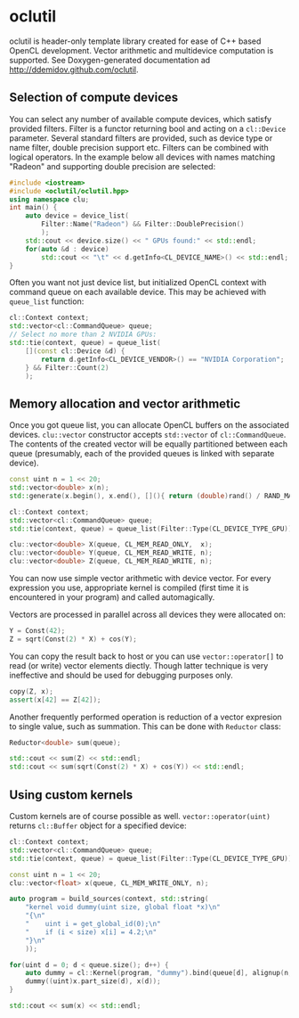 oclutil
=======

oclutil is header-only template library created for ease of C++ based OpenCL
development. Vector arithmetic and multidevice computation is supported.
See Doxygen-generated documentation ad http://ddemidov.github.com/oclutil.

Selection of compute devices
----------------------------

You can select any number of available compute devices, which satisfy provided
filters. Filter is a functor returning bool and acting on a `cl::Device`
parameter. Several standard filters are provided, such as device type or name
filter, double precision support etc. Filters can be combined with logical
operators. In the example below all devices with names matching "Radeon" and
supporting double precision are selected:
```C++
#include <iostream>
#include <oclutil/oclutil.hpp>
using namespace clu;
int main() {
    auto device = device_list(
        Filter::Name("Radeon") && Filter::DoublePrecision()
        );
    std::cout << device.size() << " GPUs found:" << std::endl;
    for(auto &d : device)
        std::cout << "\t" << d.getInfo<CL_DEVICE_NAME>() << std::endl;
}
```

Often you want not just device list, but initialized OpenCL context with
command queue on each available device. This may be achieved with `queue_list`
function:
```C++
cl::Context context;
std::vector<cl::CommandQueue> queue;
// Select no more than 2 NVIDIA GPUs:
std::tie(context, queue) = queue_list(
    [](const cl::Device &d) {
        return d.getInfo<CL_DEVICE_VENDOR>() == "NVIDIA Corporation";
    } && Filter::Count(2)
    );
```

Memory allocation and vector arithmetic
---------------------------------------

Once you got queue list, you can allocate OpenCL buffers on the associated
devices. `clu::vector` constructor accepts `std::vector` of `cl::CommandQueue`.
The contents of the created vector will be equally partitioned between each
queue (presumably, each of the provided queues is linked with separate device). 
```C++
const uint n = 1 << 20;
std::vector<double> x(n);
std::generate(x.begin(), x.end(), [](){ return (double)rand() / RAND_MAX; });

cl::Context context;
std::vector<cl::CommandQueue> queue;
std::tie(context, queue) = queue_list(Filter::Type(CL_DEVICE_TYPE_GPU));

clu::vector<double> X(queue, CL_MEM_READ_ONLY,  x);
clu::vector<double> Y(queue, CL_MEM_READ_WRITE, n);
clu::vector<double> Z(queue, CL_MEM_READ_WRITE, n);
```

You can now use simple vector arithmetic with device vector. For every
expression you use, appropriate kernel is compiled (first time it is
encountered in your program) and called automagically.

Vectors are processed in parallel across all devices they were allocated on:
```C++
Y = Const(42);
Z = sqrt(Const(2) * X) + cos(Y);
```

You can copy the result back to host or you can use `vector::operator[]` to
read (or write) vector elements diectly. Though latter technique is very
ineffective and should be used for debugging purposes only.
```C++
copy(Z, x);
assert(x[42] == Z[42]);
```

Another frequently performed operation is reduction of a vector expresion to
single value, such as summation. This can be done with `Reductor` class:
```C++
Reductor<double> sum(queue);

std::cout << sum(Z) << std::endl;
std::cout << sum(sqrt(Const(2) * X) + cos(Y)) << std::endl;
```

Using custom kernels
--------------------

Custom kernels are of course possible as well. `vector::operator(uint)` returns
`cl::Buffer` object for a specified device:
```C++
cl::Context context;
std::vector<cl::CommandQueue> queue;
std::tie(context, queue) = queue_list(Filter::Type(CL_DEVICE_TYPE_GPU));

const uint n = 1 << 20;
clu::vector<float> x(queue, CL_MEM_WRITE_ONLY, n);

auto program = build_sources(context, std::string(
    "kernel void dummy(uint size, global float *x)\n"
    "{\n"
    "    uint i = get_global_id(0);\n"
    "    if (i < size) x[i] = 4.2;\n"
    "}\n"
    ));

for(uint d = 0; d < queue.size(); d++) {
    auto dummy = cl::Kernel(program, "dummy").bind(queue[d], alignup(n, 256), 256);
    dummy((uint)x.part_size(d), x(d));
}

std::cout << sum(x) << std::endl;
```
